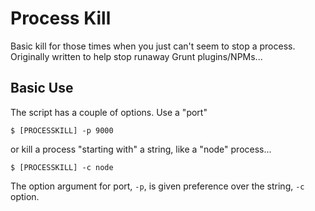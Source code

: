 # Process Kill

Basic kill for those times when you just can't seem to stop a process. 
Originally written to help stop runaway Grunt plugins/NPMs...


## Basic Use

The script has a couple of options. Use a "port"

```shell
$ [PROCESSKILL] -p 9000
```

or kill a process "starting with" a string, like a "node" process...

```shell
$ [PROCESSKILL] -c node
```

The option argument for port, ```-p```, is given preference over 
the string, ```-c``` option.